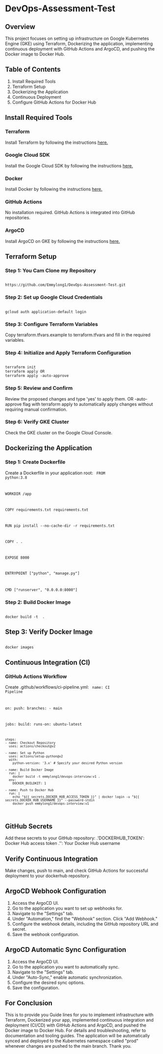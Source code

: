 # DevOps-Assessment-Test
## Overview
This project focuses on setting up infrastructure on Google Kubernetes Engine (GKE) using Terraform, Dockerizing the application, implementing continuous deployment with GitHub Actions and ArgoCD, and pushing the Docker image to Docker Hub.

## Table of Contents
1. Install Required Tools
2. Terraform Setup
3. Dockerizing the Application
4. Continuous Deployment
5. Configure GitHub Actions for Docker Hub

## Install Required Tools
### Terraform
Install Terraform by following the instructions <a href="https://developer.hashicorp.com/terraform/install?product_intent=terraform">here.</a>
### Google Cloud SDK
Install the Google Cloud SDK by following the instructions <a href="https://cloud.google.com/sdk/docs/install">here.</a>
### Docker
Install Docker by following the instructions <a href="https://docs.docker.com/engine/install/">here.</a>
### GitHub Actions
No installation required. GitHub Actions is integrated into GitHub repositories.

### ArgoCD
Install ArgoCD on GKE by following the instructions <a href="https://argo-cd.readthedocs.io/en/stable/getting_started/">here.</a>
 
 ## Terraform Setup
 ### Step 1: You Cam Clone my Repository
 <code>
https://github.com/Emmylong1/DevOps-Assessment-Test.git
</code>

### Step 2: Set up Google Cloud Credentials
<code>
gcloud auth application-default login
</code>

### Step 3: Configure Terraform Variables
Copy terraform.tfvars.example to terraform.tfvars and fill in the required variables.
### Step 4: Initialize and Apply Terraform Configuration
<code>
terraform init
terraform apply OR
terraform apply -auto-approve
</code>

### Step 5: Review and Confirm
Review the proposed changes and type 'yes' to apply them. OR
-auto-approve flag with terraform apply to automatically apply changes without requiring manual confirmation.

### Step 6: Verify GKE Cluster
Check the GKE cluster on the Google Cloud Console.

## Dockerizing the Application
### Step 1: Create Dockerfile
Create a Dockerfile in your application root:
<code>
FROM python:3.8

WORKDIR /app

COPY requirements.txt requirements.txt

RUN pip install --no-cache-dir -r requirements.txt

COPY . .

EXPOSE 8000

ENTRYPOINT ["python", "manage.py"]

CMD ["runserver", "0.0.0.0:8000"]
</code>

### Step 2: Build Docker Image
<code>
docker build -t <image_name of your choice> .
</code>

## Step 3: Verify Docker Image
<code>
docker images
</code>

## Continuous Integration (CI)
### GitHub Actions Workflow
Create .github/workflows/ci-pipeline.yml:
<code>
name: CI Pipeline

on:
  push:
    branches:
      - main

jobs:
  build:
    runs-on: ubuntu-latest

    steps:
    - name: Checkout Repository
      uses: actions/checkout@v2

    - name: Set up Python
      uses: actions/setup-python@v2
      with:
        python-version: '3.x' # Specify your desired Python version

    - name: Build Docker Image
      run: |
        docker build -t emmylong1/devops-interview:v1 .
      env:
        DOCKER_BUILDKIT: 1

    - name: Push to Docker Hub
      run: |
        echo "${{ secrets.DOCKER_HUB_ACCESS_TOKEN }}" | docker login -u "${{ secrets.DOCKER_HUB_USERNAME }}" --password-stdin
        docker push emmylong1/devops-interview:v1
</code>

## GitHub Secrets
Add these secrets to your GitHub repository:
.'DOCKERHUB_TOKEN': Docker Hub access token
.'<dockerhub-username>': Your Docker Hub username

## Verify Continuous Integration
Make changes, push to main, and check GitHub Actions for successful deployment to your dockerhub repository.

## ArgoCD Webhook Configuration
1. Access the ArgoCD UI.
2. Go to the application you want to set up webhooks for.
3. Navigate to the "Settings" tab.
4. Under "Automation," find the "Webhook" section.
Click "Add Webhook."
4. Configure the webhook details, including the GitHub repository URL and secret.
5. Save the webhook configuration.

## ArgoCD Automatic Sync Configuration
1. Access the ArgoCD UI.
2. Go to the application you want to automatically sync.
3. Navigate to the "Settings" tab.
4. Under "Auto-Sync," enable automatic synchronization.
5. Configure the desired sync options.
6. Save the configuration.

## For Conclusion
This [](README.md) is to provide you Guide lines for you to implement infrastructure with Terraform, Dockerized your app, implemented continuous integration and deployment (CI/CD) with GitHub Actions and ArgoCD, and pushed the Docker image to Docker Hub. For details and troubleshooting, refer to documentation and tooling guides. The application will be automatically synced and deployed to the Kubernetes namespace called "prod" whenever changes are pushed to the main branch. 
Thank you.
